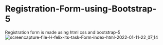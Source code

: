 # Registration-Form-using-Bootstrap-5
Registration form is made using html css and bootstrap-5
![screencapture-file-H-felix-its-task-Form-index-html-2022-01-11-22_07_14](https://user-images.githubusercontent.com/58651025/148983681-fd625e02-43ef-4786-b3e2-c4954fab2c17.png)
